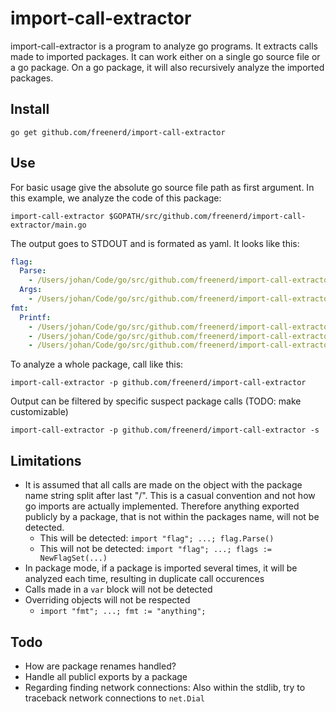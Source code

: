 # import-call-extractor

import-call-extractor is a program to analyze go programs. It extracts calls made to imported packages. It can work either on a single go source file or a go package. On a go package, it will also recursively analyze the imported packages.

## Install

    go get github.com/freenerd/import-call-extractor

## Use

For basic usage give the absolute go source file path as first argument. In this example, we analyze the code of this package:

    import-call-extractor $GOPATH/src/github.com/freenerd/import-call-extractor/main.go

The output goes to STDOUT and is formated as yaml. It looks like this:

```yaml
flag:
  Parse:
    - /Users/johan/Code/go/src/github.com/freenerd/import-call-extractor/main.go:87:3
  Args:
    - /Users/johan/Code/go/src/github.com/freenerd/import-call-extractor/main.go:88:10
fmt:
  Printf:
    - /Users/johan/Code/go/src/github.com/freenerd/import-call-extractor/main.go:108:3
    - /Users/johan/Code/go/src/github.com/freenerd/import-call-extractor/main.go:111:4
    - /Users/johan/Code/go/src/github.com/freenerd/import-call-extractor/main.go:114:5
```

To analyze a whole package, call like this:

    import-call-extractor -p github.com/freenerd/import-call-extractor

Output can be filtered by specific suspect package calls (TODO: make customizable)

    import-call-extractor -p github.com/freenerd/import-call-extractor -s

## Limitations

- It is assumed that all calls are made on the object with the package name string split after last "/". This is a casual convention and not how go imports are actually implemented. Therefore anything exported publicly by a package, that is not within the packages name, will not be detected.
  - This will be detected: `import "flag"; ...; flag.Parse()`
  - This will not be detected: `import "flag"; ...; flags := NewFlagSet(...)`
- In package mode, if a package is imported several times, it will be analyzed each time, resulting in duplicate call occurences
- Calls made in a `var` block will not be detected
- Overriding objects will not be respected
  - `import "fmt"; ...; fmt := "anything";`

## Todo

- How are package renames handled?
- Handle all publicl exports by a package
- Regarding finding network connections: Also within the stdlib, try to traceback network connections to `net.Dial`

